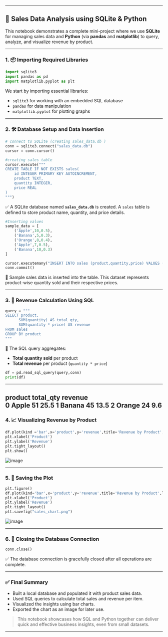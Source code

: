 

---

## 🛒 Sales Data Analysis using SQLite & Python

This notebook demonstrates a complete mini-project where we use **SQLite** for managing sales data and **Python** (via **pandas** and **matplotlib**) to query, analyze, and visualize revenue by product.

---

### **1. 📦 Importing Required Libraries**

```python
import sqlite3
import pandas as pd
import matplotlib.pyplot as plt
```

We start by importing essential libraries:
- `sqlite3` for working with an embedded SQL database
- `pandas` for data manipulation
- `matplotlib.pyplot` for plotting graphs

---

### **2. 🛠️ Database Setup and Data Insertion**

```python
# connect to SQLite (creating sales_data.db )
conn = sqlite3.connect("sales_data.db")
cursor = conn.cursor()

#creating sales table
cursor.execute("""
CREATE TABLE IF NOT EXISTS sales(
    id INTEGER PRIMARY KEY AUTOINCREMENT,
    product TEXT,
    quantity INTEGER,
    price REAL
)
""")
```

✅ A SQLite database named **`sales_data.db`** is created. A `sales` table is defined to store product name, quantity, and price details.

```python
#Inserting values
sample_data = [
    ('Apple',10,0.5),
    ('Banana',5,0.3),
    ('Orange',8,0.4),
    ('Apple',7,0.5),
    ('Banana',10,0.3)
]

cursor.executemany("INSERT INTO sales (product,quantity,price) VALUES (?,?,?)", sample_data)
conn.commit()
```

🧾 Sample sales data is inserted into the table. This dataset represents product-wise quantity sold and their respective prices.

---

### **3. 🧮 Revenue Calculation Using SQL**

```python
query = """
SELECT product,
      SUM(quantity) AS total_qty,
      SUM(quantity * price) AS revenue
FROM sales
GROUP BY product
"""
```

🔎 The SQL query aggregates:
- **Total quantity sold** per product
- **Total revenue** per product (`quantity * price`)

```python
df = pd.read_sql_query(query,conn)
print(df)
```
---

  product  total_qty  revenue                                                                    
0   Apple         51     25.5
1  Banana         45     13.5
2  Orange         24      9.6
---
### **4. 📈 Visualizing Revenue by Product**

```python
df.plot(kind ='bar',x='product',y='revenue',title='Revenue by Product',legend=False)
plt.xlabel('Product')
plt.ylabel('Revenue')
plt.tight_layout()
plt.show()
```

![image](https://github.com/user-attachments/assets/10ae0733-678a-4d80-92cd-210f7adc482f)

---

### **5. 💾 Saving the Plot**

```python
plt.figure()
df.plot(kind='bar',x='product',y='revenue',title='Revenue by Product',legend=False)
plt.xlabel('Product')
plt.ylabel('Revenue')
plt.tight_layout()
plt.savefig("sales_chart.png")
```

![image](https://github.com/user-attachments/assets/7d1895f1-f740-4099-8e84-51dd624d0bf8)

---

### **6. 🔐 Closing the Database Connection**

```python
conn.close()
```

✅ The database connection is gracefully closed after all operations are complete.

---

### ✅ Final Summary

- Built a local database and populated it with product sales data.
- Used SQL queries to calculate total sales and revenue per item.
- Visualized the insights using bar charts.
- Exported the chart as an image for later use.

> This notebook showcases how SQL and Python together can deliver quick and effective business insights, even from small datasets.

---
